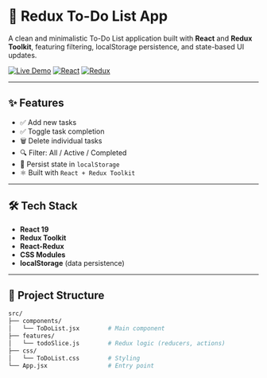 # 📝 Redux To-Do List App

A clean and minimalistic To-Do List application built with **React** and **Redux Toolkit**, featuring filtering, localStorage persistence, and state-based UI updates.

[![Live Demo](https://img.shields.io/badge/Live-Demo-blue?logo=github)](https://bb3696.github.io/your-todo-url/)
[![React](https://img.shields.io/badge/React-19.x-blue?logo=react)](https://reactjs.org/)
[![Redux](https://img.shields.io/badge/Redux-Toolkit-purple?logo=redux)](https://redux-toolkit.js.org/)

---

## ✨ Features

- ✅ Add new tasks
- ✅ Toggle task completion
- 🗑️ Delete individual tasks
- 🔍 Filter: All / Active / Completed
- 💾 Persist state in `localStorage`
- ⚛️ Built with `React + Redux Toolkit`

---

## 🛠️ Tech Stack

- **React 19**
- **Redux Toolkit**
- **React-Redux**
- **CSS Modules**
- **localStorage** (data persistence)

---

## 🧪 Project Structure

```bash
src/
├── components/
│   └── ToDoList.jsx        # Main component
├── features/
│   └── todoSlice.js        # Redux logic (reducers, actions)
├── css/
│   └── ToDoList.css        # Styling
└── App.jsx                 # Entry point
